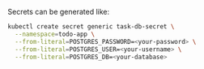 Secrets can be generated like:

```bash
kubectl create secret generic task-db-secret \
  --namespace=todo-app \
  --from-literal=POSTGRES_PASSWORD=<your-password> \
  --from-literal=POSTGRES_USER=<your-username> \
  --from-literal=POSTGRES_DB=<your-database>
```